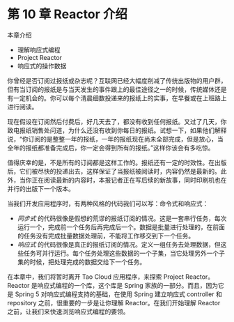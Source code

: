 # 第 10 章 Reactor 介绍

本章介绍

- 理解响应式编程
- Project Reactor
- 响应式的操作数据

你曾经是否订阅过报纸或杂志呢？互联网已经大幅度削减了传统出版物的用户群，但有当订阅的报纸是与当天发生的事件跟上的最佳途径之一的时候，传统媒体还是有一定机会的。你可以每个清晨细数投递来的报纸上的实事，在早餐或在上班路上进行阅读。

现在假设在订阅然后付费后，好几天去了，都没有收到任何报纸。又过了几天，你致电报纸销售处问道，为什么还没有收到你每日的报纸。试想一下，如果他们解释说，“你订阅的是整整一年的报纸，一年的报纸现在尚未全部完成，但是放心，当全年的报纸都准备完成后，你一定会得到所有的报纸。”这样你该会有多吃惊。

值得庆幸的是，不是所有的订阅都是这样工作的。报纸还有一定的时效性。在出版后，它们被尽快的投递出去，这样保证了当报纸被阅读时，内容仍然是最新的。此外，当你正在阅读最新的内容时，本报记者正在写后续的新故事，同时印刷机也在并行的出版下一个版本。

当我们开发应用程序时，有两种风格的代码我们可以写：命令式和响应式：

- *同步式* 的代码很像是假想的荒谬的报纸订阅的情况。这是一套串行任务，每次运行一个，完成前一个任务后再完成后一个。数据是批量进行处理的，在前面的任务没有完成批量数据处理前，不能将工作移交到下一个任务。
- *响应式* 的代码很像是真正的报纸订阅的情况。定义一组任务去处理数据，但这些任务可并行运行。每个任务处理这些数据的一个子集，当它处理另外一个子集的时候，把处理完成的数据交给下一个任务。

在本章中，我们将暂时离开 Tao Cloud 应用程序，来探索 Project Reactor。Reactor 是响应式编程的一个库，这个库是 Spring 家族的一部分。而且，因为它是 Spring 5 对响应式编程支持的基础，在使用 Spring 建立响应式 controller 和 repository 之前，很重要的一步是让你理解  Reactor。在我们开始理解 Reactor 之前，让我们来快速浏览响应式编程的要领。